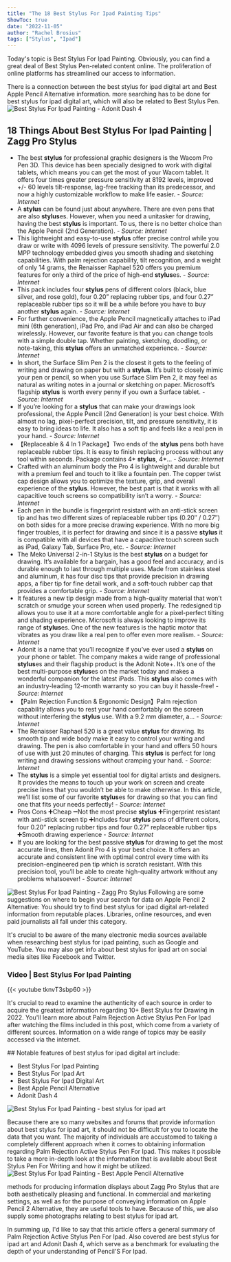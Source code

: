 ```yaml
---
title: "The 18 Best Stylus For Ipad Painting Tips"
ShowToc: true 
date: "2022-11-05"
author: "Rachel Brosius" 
tags: ["Stylus", "Ipad"]
---
```


Today's topic is Best Stylus For Ipad Painting. Obviously, you can find a great deal of Best Stylus Pen-related content online. The proliferation of online platforms has streamlined our access to information.

There is a connection between the best stylus for ipad digital art and Best Apple Pencil Alternative information. more searching has to be done for best stylus for ipad digital art, which will also be related to Best Stylus Pen.
<img loading="lazy" src="https://expressprint.co.za/wp-content/uploads/2017/12/brown-blazer-jacket-1-free-img.jpg" onerror="this.onerror=null;this.src='https://blogger.googleusercontent.com/img/a/AVvXsEhe7F7TRXHtjiKvHb5vS7DmnxvpHiDyoYyYvm1nHB3Qp2_w3BnM6A2eq4v7FYxCC9bfZt3a9vIMtAYEKUiaDQbHMg-ViyGmRIj39MLp0bGFfgfYw1Dc9q_H-T0wiTm3l0Uq42dETrN9eC8aGJ9_IORZsxST1AcLR7np1koOfcc7tnHa4S8Mwz_xD9d0=s16000';" alt="Best Stylus For Ipad Painting - Adonit Dash 4" >

## 18 Things About Best Stylus For Ipad Painting | Zagg Pro Stylus
-   The best **stylus** for professional graphic designers is the Wacom Pro Pen 3D. This device has been specially designed to work with digital tablets, which means you can get the most of your Wacom tablet. It offers four times greater pressure sensitivity at 8192 levels, improved +/- 60 levels tilt-response, lag-free tracking than its predecessor, and now a highly customizable workflow to make life easier. - <cite>Source: Internet</cite>
-   A **stylus** can be found just about anywhere. There are even pens that are also **stylus**es. However, when you need a unitasker for drawing, having the best **stylus** is important. To us, there is no better choice than the Apple Pencil (2nd Generation). - <cite>Source: Internet</cite>
-   This lightweight and easy-to-use **stylus** offer precise control while you draw or write with 4096 levels of pressure sensitivity. The powerful 2.0 MPP technology embedded gives you smooth shading and sketching capabilities. With palm rejection capability, tilt recognition, and a weight of only 14 grams, the Renaisser Raphael 520 offers you premium features for only a third of the price of high-end **stylus**es. - <cite>Source: Internet</cite>
-   This pack includes four **stylus** pens of different colors (black, blue silver, and rose gold), four 0.20” replacing rubber tips, and four 0.27” replaceable rubber tips so it will be a while before you have to buy another **stylus** again. - <cite>Source: Internet</cite>
-   For further convenience, the Apple Pencil magnetically attaches to iPad mini (6th generation), iPad Pro, and iPad Air and can also be charged wirelessly. However, our favorite feature is that you can change tools with a simple double tap. Whether painting, sketching, doodling, or note-taking, this **stylus** offers an unmatched experience. - <cite>Source: Internet</cite>
-   In short, the Surface Slim Pen 2 is the closest it gets to the feeling of writing and drawing on paper but with a **stylus**. It’s built to closely mimic your pen or pencil, so when you use Surface Slim Pen 2, it may feel as natural as writing notes in a journal or sketching on paper. Microsoft’s flagship **stylus** is worth every penny if you own a Surface tablet. - <cite>Source: Internet</cite>
-   If you’re looking for a **stylus** that can make your drawings look professional, the Apple Pencil (2nd Generation) is your best choice. With almost no lag, pixel-perfect precision, tilt, and pressure sensitivity, it is easy to bring ideas to life. It also has a soft tip and feels like a real pen in your hand. - <cite>Source: Internet</cite>
-   【Replaceable & 4 In 1 Package】Two ends of the **stylus** pens both have replaceable rubber tips. It is easy to finish replacing process without any tool within seconds. Package contains 4* **stylus**, 4*... - <cite>Source: Internet</cite>
-   Crafted with an aluminum body the Pro 4 is lightweight and durable but with a premium feel and touch to it like a fountain pen. The copper twist cap design allows you to optimize the texture, grip, and overall experience of the **stylus**. However, the best part is that it works with all capacitive touch screens so compatibility isn’t a worry. - <cite>Source: Internet</cite>
-   Each pen in the bundle is fingerprint resistant with an anti-stick screen tip and has two different sizes of replaceable rubber tips (0.20″ / 0.27″) on both sides for a more precise drawing experience. With no more big finger troubles, it is perfect for drawing and since it is a passive **stylus** it is compatible with all devices that have a capacitive touch screen such as iPad, Galaxy Tab, Surface Pro, etc. - <cite>Source: Internet</cite>
-   The Meko Universal 2-in-1 Stylus is the best **stylus** on a budget for drawing. It’s available for a bargain, has a good feel and accuracy, and is durable enough to last through multiple uses. Made from stainless steel and aluminum, it has four disc tips that provide precision in drawing apps, a fiber tip for fine detail work, and a soft-touch rubber cap that provides a comfortable grip. - <cite>Source: Internet</cite>
-   It features a new tip design made from a high-quality material that won’t scratch or smudge your screen when used properly. The redesigned tip allows you to use it at a more comfortable angle for a pixel-perfect tilting and shading experience. Microsoft is always looking to improve its range of **stylus**es. One of the new features is the haptic motor that vibrates as you draw like a real pen to offer even more realism. - <cite>Source: Internet</cite>
-   Adonit is a name that you’ll recognize if you’ve ever used a **stylus** on your phone or tablet. The company makes a wide range of professional **stylus**es and their flagship product is the Adonit Note+. It’s one of the best multi-purpose **stylus**es on the market today and makes a wonderful companion for the latest iPads. This **stylus** also comes with an industry-leading 12-month warranty so you can buy it hassle-free! - <cite>Source: Internet</cite>
-   【Palm Rejection Function & Ergonomic Design】Palm rejection capability allows you to rest your hand comfortably on the screen without interfering the **stylus** use. With a 9.2 mm diameter, a... - <cite>Source: Internet</cite>
-   The Renaisser Raphael 520 is a great value **stylus** for drawing. Its smooth tip and wide body make it easy to control your writing and drawing. The pen is also comfortable in your hand and offers 50 hours of use with just 20 minutes of charging. This **stylus** is perfect for long writing and drawing sessions without cramping your hand. - <cite>Source: Internet</cite>
-   The **stylus** is a simple yet essential tool for digital artists and designers. It provides the means to touch up your work on screen and create precise lines that you wouldn’t be able to make otherwise. In this article, we’ll list some of our favorite **stylus**es for drawing so that you can find one that fits your needs perfectly! - <cite>Source: Internet</cite>
-   Pros Cons ➕Cheap ➖Not the most precise **stylus** ➕Fingerprint resistant with anti-stick screen tip ➕Includes four **stylus** pens of different colors, four 0.20” replacing rubber tips and four 0.27” replaceable rubber tips ➕Smooth drawing experience - <cite>Source: Internet</cite>
-   If you are looking for the best passive **stylus** for drawing to get the most accurate lines, then Adonit Pro 4 is your best choice. It offers an accurate and consistent line with optimal control every time with its precision-engineered pen tip which is scratch resistant. With this precision tool, you’ll be able to create high-quality artwork without any problems whatsoever! - <cite>Source: Internet</cite>


<img loading="lazy" src="https://i.pinimg.com/736x/86/9b/63/869b6358cd5bf39f7ac2cecbd865b392.jpg" onerror="this.onerror=null;this.src='https://blogger.googleusercontent.com/img/a/AVvXsEhe7F7TRXHtjiKvHb5vS7DmnxvpHiDyoYyYvm1nHB3Qp2_w3BnM6A2eq4v7FYxCC9bfZt3a9vIMtAYEKUiaDQbHMg-ViyGmRIj39MLp0bGFfgfYw1Dc9q_H-T0wiTm3l0Uq42dETrN9eC8aGJ9_IORZsxST1AcLR7np1koOfcc7tnHa4S8Mwz_xD9d0=s16000';" alt="Best Stylus For Ipad Painting - Zagg Pro Stylus" >
Following are some suggestions on where to begin your search for data on Apple Pencil 2 Alternative:
You should try to find best stylus for ipad digital art-related information from reputable places. Libraries, online resources, and even paid journalists all fall under this category.

It's crucial to be aware of the many electronic media sources available when researching best stylus for ipad painting, such as Google and YouTube. You may also get info about best stylus for ipad art on social media sites like Facebook and Twitter.

### Video | Best Stylus For Ipad Painting
{{< youtube tknvT3sbp60 >}} 


It's crucial to read to examine the authenticity of each source in order to acquire the greatest information regarding 10+ Best Stylus for Drawing in 2022.
You'll learn more about Palm Rejection Active Stylus Pen For Ipad after watching the films included in this post, which come from a variety of different sources. Information on a wide range of topics may be easily accessed via the internet.
<script async="async" data-cfasync="false" src="//normallydemandedalter.com/fe63df3c5408708b15d8dc3d9b206b31/invoke.js"></script>
<div id="container-fe63df3c5408708b15d8dc3d9b206b31"></div>
## Notable features of best stylus for ipad digital art include:

- Best Stylus For Ipad Painting
- Best Stylus For Ipad Art
- Best Stylus For Ipad Digital Art
- Best Apple Pencil Alternative
- Adonit Dash 4

 <img loading="lazy" src="https://icdn3.digitaltrends.com/image/_apple-ipad-pro-9-7_008-1200x630-c-ar1.91.jpg?ver=1" onerror="this.onerror=null;this.src='https://blogger.googleusercontent.com/img/a/AVvXsEhe7F7TRXHtjiKvHb5vS7DmnxvpHiDyoYyYvm1nHB3Qp2_w3BnM6A2eq4v7FYxCC9bfZt3a9vIMtAYEKUiaDQbHMg-ViyGmRIj39MLp0bGFfgfYw1Dc9q_H-T0wiTm3l0Uq42dETrN9eC8aGJ9_IORZsxST1AcLR7np1koOfcc7tnHa4S8Mwz_xD9d0=s16000';" alt="Best Stylus For Ipad Painting - best stylus for ipad art" >

Because there are so many websites and forums that provide information about best stylus for ipad art, it should not be difficult for you to locate the data that you want.
The majority of individuals are accustomed to taking a completely different approach when it comes to obtaining information regarding Palm Rejection Active Stylus Pen For Ipad. This makes it possible to take a more in-depth look at the information that is available about Best Stylus Pen For Writing and how it might be utilized.
<img loading="lazy" src="https://i.pinimg.com/736x/8c/b5/ee/8cb5ee0a8fc8dd21497f0c2d0ebe1238.jpg" onerror="this.onerror=null;this.src='https://blogger.googleusercontent.com/img/a/AVvXsEhe7F7TRXHtjiKvHb5vS7DmnxvpHiDyoYyYvm1nHB3Qp2_w3BnM6A2eq4v7FYxCC9bfZt3a9vIMtAYEKUiaDQbHMg-ViyGmRIj39MLp0bGFfgfYw1Dc9q_H-T0wiTm3l0Uq42dETrN9eC8aGJ9_IORZsxST1AcLR7np1koOfcc7tnHa4S8Mwz_xD9d0=s16000';" alt="Best Stylus For Ipad Painting - Best Apple Pencil Alternative" >

methods for producing information displays about Zagg Pro Stylus that are both aesthetically pleasing and functional. In commercial and marketing settings, as well as for the purpose of conveying information on Apple Pencil 2 Alternative, they are useful tools to have. Because of this, we also supply some photographs relating to best stylus for ipad art.

In summing up, I'd like to say that this article offers a general summary of Palm Rejection Active Stylus Pen For Ipad. Also covered are best stylus for ipad art and Adonit Dash 4, which serve as a benchmark for evaluating the depth of your understanding of Pencil'S For Ipad.
	

